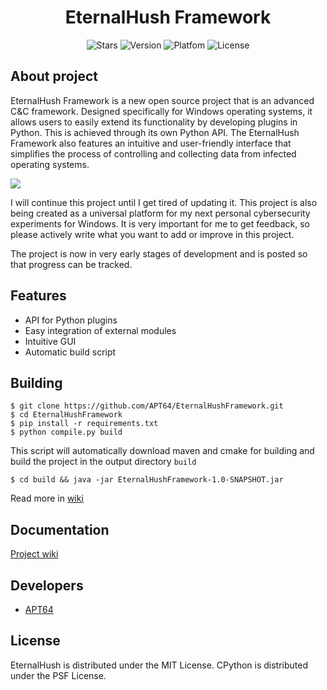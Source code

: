 <div id="header" align="center">
  <h1>
    EternalHush Framework
  </h1>
  <p align="center">
     <img src="https://img.shields.io/github/stars/APT64/EternalHushFramework?label=Stars" alt="Stars">
     <img src="https://img.shields.io/badge/1.0.0.0-red?label=Version" alt="Version">
     <img src="https://img.shields.io/badge/windows-orange?label=Platfom" alt="Platfom">
     <img src="https://img.shields.io/badge/MIT-green?label=License" alt="License">
  </p>
</div>

## About project

EternalHush Framework is a new open source project that is an advanced C&C framework. Designed specifically for Windows operating systems, it allows users to easily extend its functionality by developing plugins in Python. This is achieved through its own Python API.
The EternalHush Framework also features an intuitive and user-friendly interface that simplifies the process of controlling and collecting data from infected operating systems.

<img src="https://i.ibb.co/QbVpBY1/1.png" />

I will continue this project until I get tired of updating it. This project is also being created as a universal platform for my next personal cybersecurity experiments for Windows. It is very important for me to get feedback, so please actively write what you want to add or improve in this project.

The project is now in very early stages of development and is posted so that progress can be tracked.

## Features

- API for Python plugins
- Easy integration of external modules
- Intuitive GUI
- Automatic build script

## Building

```console
$ git clone https://github.com/APT64/EternalHushFramework.git
$ cd EternalHushFramework
$ pip install -r requirements.txt
$ python compile.py build
```

This script will automatically download maven and cmake for building and build the project in the output directory ```build```
```console
$ cd build && java -jar EternalHushFramework-1.0-SNAPSHOT.jar
```
Read more in [wiki](https://github.com/APT64/EternalHushFramework/wiki)

## Documentation

[Project wiki](https://github.com/APT64/EternalHushFramework/wiki)

## Developers

- [APT64](https://github.com/APT64)

## License

EternalHush is distributed under the MIT License.
CPython is distributed under the PSF License.
